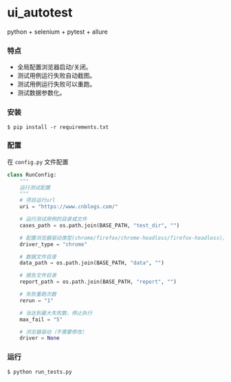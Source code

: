 # ui_autotest
python + selenium + pytest + allure

### 特点

* 全局配置浏览器启动/关闭。
* 测试用例运行失败自动截图。
* 测试用例运行失败可以重跑。
* 测试数据参数化。
 
### 安装

```shell
$ pip install -r requirements.txt
```

### 配置

在 `config.py` 文件配置

```python
class RunConfig:
    """
    运行测试配置
    """
    # 项目运行url
    uri = "https://www.cnblogs.com/"

    # 运行测试用例的目录或文件
    cases_path = os.path.join(BASE_PATH, "test_dir", "")

    # 配置浏览器驱动类型(chrome/firefox/chrome-headless/firefox-headless)。
    driver_type = "chrome"

    # 数据文件目录
    data_path = os.path.join(BASE_PATH, "data", "")

    # 报告文件目录
    report_path = os.path.join(BASE_PATH, "report", "")

    # 失败重跑次数
    rerun = "1"

    # 当达到最大失败数，停止执行
    max_fail = "5"

    # 浏览器驱动（不需要修改）
    driver = None
```

### 运行

```shell
$ python run_tests.py
```
